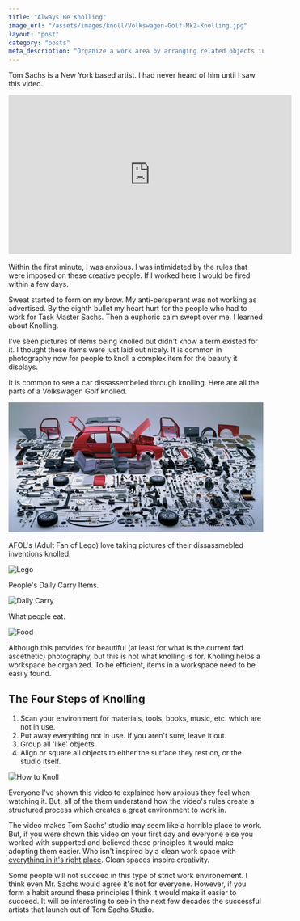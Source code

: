 ```yaml
---
title: "Always Be Knolling"
image_url: "/assets/images/knoll/Volkswagen-Golf-Mk2-Knolling.jpg"
layout: "post"
category: "posts"
meta_description: "Organize a work area by arranging related objects in parallel or 90-degree angles."
---
```


Tom Sachs is a New York based artist. I had never heard of him until I saw this video.

<center>
  <iframe width="560" height="315" src="https://www.youtube.com/embed/49p1JVLHUos" frameborder="0" allowfullscreen></iframe>
</center>

Within the first minute, I was anxious. I was intimidated by the rules that were imposed on these creative people. If I worked here I would be fired within a few days.

Sweat started to form on my brow. My anti-persperant was not working as advertised. By the eighth bullet my heart hurt for the people who had to work for Task Master Sachs. Then a euphoric calm swept over me. I learned about Knolling.

I've seen pictures of items being knolled but didn't know a term existed for it. I thought these items were just laid out nicely. It is common in photography now for people to knoll a complex item for the beauty it displays.

It is common to see a car dissassembeled through knolling. Here are all the parts of a Volkswagen Golf knolled.

![Volkswagen-Golf](/assets/images/knoll/Volkswagen-Golf-Mk2-Knolling.jpg)

AFOL's (Adult Fan of Lego) love taking pictures of their dissassmebled inventions knolled.

![Lego](http://topbrick.net/wp-content/uploads/2015/01/img_0998.jpg)

People's Daily Carry Items.

![Daily Carry](http://i.imgur.com/wAUuSLA.jpg)

What people eat.

![Food](https://static.pexels.com/photos/8844/red-lunch-green-knolling.jpg)

Although this provides for beautiful (at least for what is the current fad ascethetic) photography, but this is not what knolling is for. Knolling helps a workspace be organized. To be efficient, items in a workspace need to be easily found.

## The Four Steps of Knolling

1. Scan your environment for materials, tools, books, music, etc. which are not in use.
2. Put away everything not in use. If you aren't sure, leave it out.
3. Group all 'like' objects.
4. Align or square all objects to either the surface they rest on, or the studio itself.

![How to Knoll](https://upload.wikimedia.org/wikipedia/commons/f/fd/Ten_Bullets_II.jpg)

Everyone I've shown this video to explained how anxious they feel when watching it. But, all of the them understand how the video's rules create a structured process which creates a great environment to work in.

The video makes Tom Sachs' studio may seem like a horrible place to work. But, if you were shown this video on your first day and everyone else you worked with supported and believed these principles it would make adopting them easier. Who isn't inspired by a clean work space with [everything in it's right place](https://www.youtube.com/watch?v=VrpGhEVyrk0). Clean spaces inspire creativity.

Some people will not succeed in this type of strict work environement. I think even Mr. Sachs would agree it's not for everyone. However, if you form a habit around these principles I think it would make it easier to succeed. It will be interesting to see in the next few decades the successful artists that launch out of Tom Sachs Studio.
